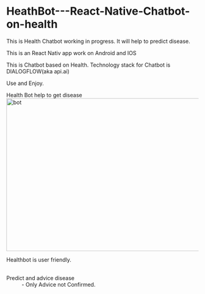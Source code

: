 # HeathBot---React-Native-Chatbot-on-health
This is Health Chatbot working in progress. It will help to predict disease.

This is an React Nativ app work on Android and IOS

This is Chatbot based on Health.
 Technology stack for Chatbot is DIALOGFLOW(aka api.ai)
 
Use and Enjoy.


Health Bot help to get disease
<img src="https://miro.medium.com/max/800/1*4QemAP2IzD_8ct2f3kySvg.jpeg" alt="bot" width="800" height="400" />


Healthbot is user friendly.
<br></br>
<dl>
  <dt>Predict and advice disease</dt>
  <dd> - Only Advice not Confirmed.</dd>
</dl>
